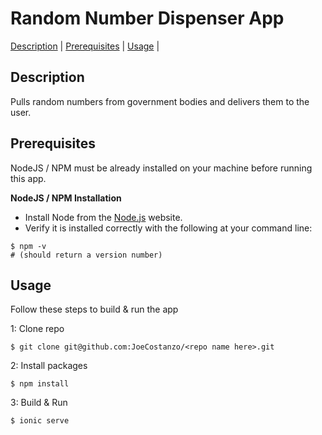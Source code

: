 # Random Number Dispenser App
[Description](#description) |
[Prerequisites](#prerequisites) |
[Usage](#usage) |

## Description
Pulls random numbers from government bodies and delivers them to the user.

## Prerequisites
NodeJS / NPM must be already installed on your machine before running this app.

**NodeJS / NPM Installation**

- Install Node from the [Node.js](https://nodejs.org/en/) website.
- Verify it is installed correctly with the following at your command line:

```shell
$ npm -v
# (should return a version number)
```

## Usage
Follow these steps to build & run the app

1: Clone repo
```shell
$ git clone git@github.com:JoeCostanzo/<repo name here>.git
```

2: Install packages
```shell
$ npm install
```

3: Build & Run
```shell
$ ionic serve
```
